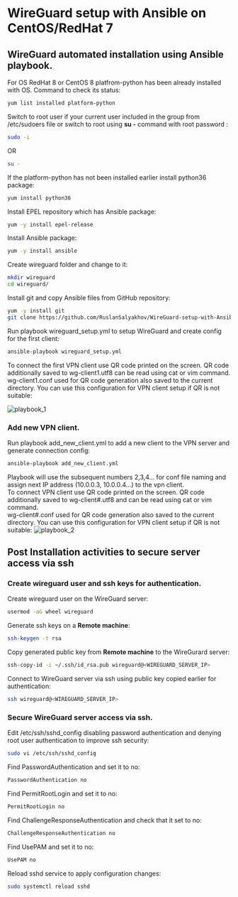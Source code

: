 # WireGuard setup with Ansible on CentOS/RedHat 7 

## WireGuard automated installation using Ansible playbook. ##

For OS RedHat 8 or CentOS 8 platfrom-python has been already installed with OS. Command to check its status:
```bash
yum list installed platform-python
```
Switch to root user if your current user included in the group from /etc/sudoers file or switch to root using **su -** command with root password : 
```bash
sudo -i
```
OR
```bash
su -
```
If the platform-python has not been installed earlier install python36 package:
```bash
yum install python36    
```
Install EPEL repository which has Ansible package:
```bash
yum -y install epel-release
```
Install Ansible package:
```bash
yum -y install ansible
```
Create wireguard folder and change to it:
```bash
mkdir wireguard
cd wireguard/
```
Install git and copy Ansible files from GitHub repository:
```bash
yum -y install git
git clone https://github.com/RuslanSalyakhov/WireGuard-setup-with-Ansible.git ~/wireguard
```
Run playbook wireguard_setup.yml to setup WireGuard and create config for the first client:
```bash
ansible-playbook wireguard_setup.yml
```
To connect the first VPN client use QR code printed on the screen. QR code additionally saved to wg-client1.utf8 can be read using cat or vim command.  
wg-client1.conf used for QR code generation also saved to the current directory. You can use this configuration for VPN client setup if QR is not suitable:

![playbook_1](https://github.com/RuslanSalyakhov/WireGuard-setup-with-Ansible/assets/45723128/caf01cc3-5e18-4308-b839-73f26db70bc8)

### Add new VPN client. ###
Run playbook add_new_client.yml to add a new client to the VPN server and generate connection config:
```bash
ansible-playbook add_new_client.yml
```
Playbook will use the subsequent numbers 2,3,4... for conf file naming and assign next IP address (10.0.0.3, 10.0.0.4...) to the vpn client.<br />To connect VPN client use QR code printed on the screen. QR code additionally saved to wg-client#.utf8 and can be read using cat or vim command.  
wg-client#.conf used for QR code generation also saved to the current directory. You can use this configuration for VPN client setup if QR is not suitable:
![playbook_2](https://github.com/RuslanSalyakhov/WireGuard-setup-with-Ansible/assets/45723128/b3a3b376-beab-41c8-9680-daa6ef642229)

## Post Installation activities to secure server access via ssh  ##
### Create wireguard user and ssh keys for authentication. ###
Create wireguard user on the WireGuard server:
```bash
usermod -aG wheel wireguard
```
Generate ssh keys on a **Remote machine**:
```bash
ssh-keygen -t rsa
```
Copy generated public key from **Remote machine** to the WireGurard server:
```bash
ssh-copy-id -i ~/.ssh/id_rsa.pub wireguard@<WIREGUARD_SERVER_IP>
```
Connect to WireGuard server via ssh using public key copied earlier for authentication:
```bash
ssh wireguard@<WIREGUARD_SERVER_IP>
```
### Secure WireGuard server access via ssh. ###
Edit /etc/ssh/sshd_config disabling password authentication and denying root user authentication to improve ssh security:
```bash
sudo vi /etc/ssh/sshd_config
```
Find PasswordAuthentication and set it to no:
```bash
PasswordAuthentication no
```
Find PermitRootLogin and set it to no:
```bash
PermitRootLogin no
```
Find ChallengeResponseAuthentication and check that it set to no:
```bash
ChallengeResponseAuthentication no
```
Find UsePAM and set it to no:
```bash
UsePAM no
```
Reload sshd service to apply configuration changes:
```bash
sudo systemctl reload sshd
```

